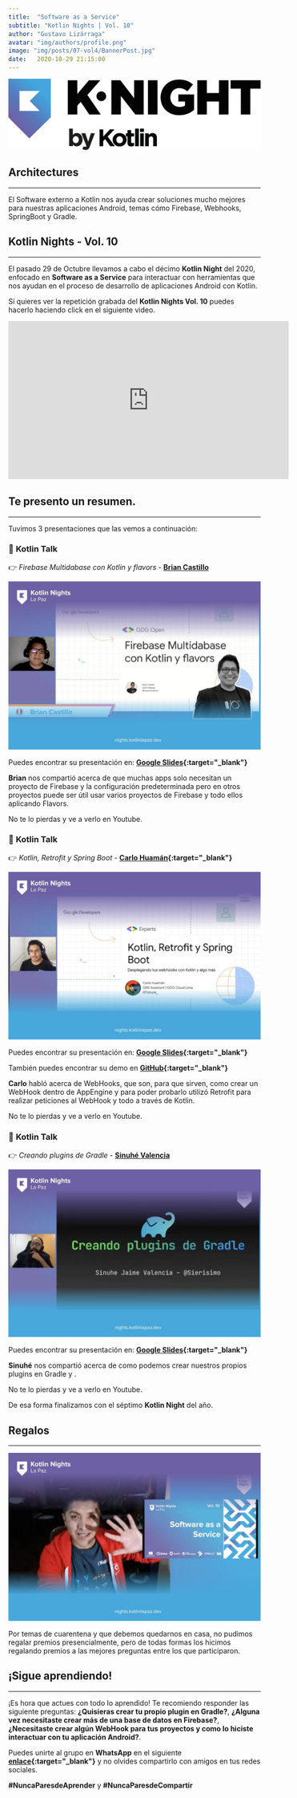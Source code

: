 ```yaml
---
title:  "Software as a Service"
subtitle: "Kotlin Nights | Vol. 10"
author: "Gustavo Lizárraga"
avatar: "img/authors/profile.png"
image: "img/posts/07-vol4/BannerPost.jpg"
date:   2020-10-29 21:15:00
---
```


<img src="img/knights/knightlogo.png" alt="K-Night" class="responsive-logo">

## **Architectures**
---

El Software externo a Kotlin nos ayuda crear soluciones mucho mejores para nuestras aplicaciones Android, temas cómo Firebase, Webhooks, SpringBoot y Gradle. 

## **Kotlin Nights - Vol. 10**
---

El pasado 29 de Octubre llevamos a cabo el décimo **Kotlin Night** del 2020, enfocado en **Software as a Service** para interactuar con herramientas que nos ayudan en el proceso de desarrollo de aplicaciones Android con Kotlin.

Si quieres ver la repetición grabada del **Kotlin Nights Vol. 10** puedes hacerlo haciendo click en el siguiente video.

<div class="video-container">
<iframe width="560" height="315" src="https://www.youtube.com/embed/vsu7BXnG3nk" frameborder="0" allow="accelerometer; autoplay; encrypted-media; gyroscope; picture-in-picture" allowfullscreen></iframe></div>

## **Te presento un resumen.**
---
Tuvimos 3 presentaciones que las vemos a continuación:

### 📢 **Kotlin Talk**

👉 *Firebase Multidabase con Kotlin y flavors* - **[Brian Castillo](https://twitter.com/briansalvattore)**

<img src="img/posts/13-vol10/FotoBrian.jpg" alt="Brian Castillo" class="responsive">

Puedes encontrar su presentación en: **[Google Slides](https://docs.google.com/presentation/d/1qHNBUvvlFkgHeUcIEDxZOCCgL2C8QaROTPQT2pRL_3w/edit#slide=id.g5b9a4bdf9e_0_358){:target="_blank"}**

**Brian** nos compartió acerca de que muchas apps solo necesitan un proyecto de Firebase y la configuración predeterminada pero en otros proyectos puede ser útil usar varios proyectos de Firebase y todo ellos aplicando Flavors.

No te lo pierdas y ve a verlo en Youtube.

### 📢 **Kotlin Talk**

👉 *Kotlin, Retrofit y Spring Boot* - **[Carlo Huamán](https://twitter.com/tohure_){:target="_blank"}**

<img src="img/posts/13-vol10/FotoCarlo.jpg" alt="Carlo Renzo" class="responsive">

Puedes encontrar su presentación en: **[Google Slides](https://docs.google.com/presentation/d/e/2PACX-1vR3AcSw83iIwsS9nTHpoCtGPaOQj6RZ1Tq3AhGf9eJcMlhi7Q7pxb0I7VPyxuCtnWApeS4zuOH7XGSH/pub?start=false&loop=false&delayms=3000&slide=id.g8b71a22d50_0_169){:target="_blank"}**

También puedes encontrar su demo en **[GitHub](https://github.com/emedinaa/kotlin-mvvm){:target="_blank"}**

**Carlo** habló acerca de WebHooks, que son, para que sirven, como crear un WebHook dentro de AppEngine y para poder probarlo utilizó Retrofit para realizar peticiones al WebHook y todo a través de Kotlin.

No te lo pierdas y ve a verlo en Youtube.

### 📢 **Kotlin Talk**

👉 *Creando plugins de Gradle* - **[Sinuhé Valencia](https://twitter.com/Sierisimo)**

<img src="img/posts/13-vol10/FotoSier.jpg" alt="Sier Valencia" class="responsive">

Puedes encontrar su presentación en: **[Google Slides](https://docs.google.com/presentation/d/12QodNfJcLdpekR0M05VYucJTYS2FsFg4o3WPTnkHzd4/edit){:target="_blank"}**

**Sinuhé** nos compartió acerca de como podemos crear nuestros propios plugins en Gradle y .

No te lo pierdas y ve a verlo en Youtube.

De esa forma finalizamos con el séptimo **Kotlin Night** del año.

## **Regalos**
---

<img src="img/posts/13-vol10/FotoPremios.jpg" alt="Premios" class="responsive">

Por temas de cuarentena y que debemos quedarnos en casa, no pudimos regalar premios presencialmente, pero de todas formas los hicimos regalando premios a las mejores preguntas entre los que participaron. 

## **¡Sigue aprendiendo!**
---

¡Es hora que actues con todo lo aprendido!
Te recomiendo responder las siguiente preguntas:
**¿Quisieras crear tu propio plugin en Gradle?**, **¿Alguna vez necesitaste crear más de una base de datos en Firebase?**, **¿Necesitaste crear algún WebHook para tus proyectos y como lo hiciste interactuar con tu aplicación Android?**.

Puedes unirte al grupo en **WhatsApp** en el siguiente **[enlace](https://chat.whatsapp.com/IB0gxV6ke1H2ilzitfwkas){:target="_blank"}** y no olvides compartirlo con amigos en tus redes sociales.

**#NuncaParesdeAprender** y **#NuncaParesdeCompartir**
